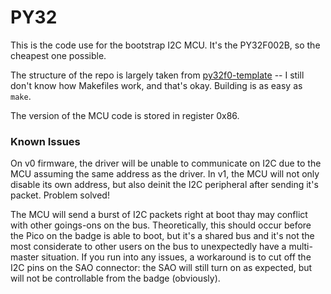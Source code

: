 # PY32
This is the code use for the bootstrap I2C MCU. 
It's the PY32F002B, so the cheapest one possible. 

The structure of the repo is largely taken from [py32f0-template](https://github.com/IOsetting/py32f0-template) -- I still don't know how Makefiles work, and that's okay. 
Building is as easy as `make`.

The version of the MCU code is stored in register 0x86. 

### Known Issues
On v0 firmware, the driver will be unable to communicate on I2C due to the MCU assuming the same address as the driver. 
In v1, the MCU will not only disable its own address, but also deinit the I2C peripheral after sending it's packet.
Problem solved!

The MCU will send a burst of I2C packets right at boot thay may conflict with other goings-ons on the bus. 
Theoretically, this should occur before the Pico on the badge is able to boot, but it's a shared bus and it's not the most considerate to other users on the bus to unexpectedly have a multi-master situation. 
If you run into any issues, a workaround is to cut off the I2C pins on the SAO connector: the SAO will still turn on as expected, but will not be controllable from the badge (obviously).
